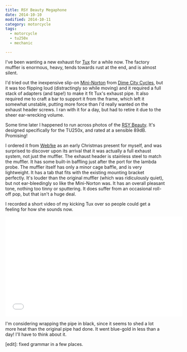 ```yaml
---
title: RSY Beauty Megaphone
date: 2014-10-10
modified: 2014-10-11
category: motorcycle
tags:
  - motorcycle
  - tu250x
  - mechanic

---
```


I've been wanting a new exhaust for [Tux] for a while now. The factory
muffler is enormous, heavy, tends towards rust at the end, and is
almost silent.

[Tux]: {filename}/projects/motorcycle.md

<!-- more -->

I'd tried out the inexpensive slip-on [Mini-Norton] from
[Dime City Cycles], but it was too flipping loud (distractingly so
while moving) and it required a full stack of adapters (and tape!)  to
make it fit Tux's exhaust pipe. It also required me to craft a bar to
support it from the frame, which left it somewhat unstable, putting
more force than I'd really wanted on the exhaust header screws. I ran
with it for a day, but had to retire it due to the sheer ear-wrecking
volume.

Some time later I happened to run across photos of the [RSY Beauty].
It's designed specifically for the TU250x, and rated at a sensible
89dB. Promising!

I ordered it from [Web!ke] as an early Christmas present for myself,
and was surprised to discover upon its arrival that it was actually a
full exhaust system, not just the muffler. The exhaust header is
stainless steel to match the muffler. It has some built-in baffling
just after the port for the lambda probe. The muffler itself has only
a minor cage baffle, and is very lightweight. It has a tab that fits
with the existing mounting bracket perfectly. It's louder than the
original muffler (which was ridiculously quiet), but not
ear-bleedingly so like the Mini-Norton was. It has an overall pleasant
tone, nothing too tinny or sputtering. It does suffer from an
occasional roll-off pop, but that isn't a huge deal.

I recorded a short video of my kicking Tux over so people could get a
feeling for how she sounds now.

<iframe width="560" height="315" src="//www.youtube.com/embed/8esIIa45RPU" frameborder="0" allowfullscreen></iframe>

[Mini-Norton]: http://www.dimecitycycles.com/vintage-cafe-racer-caferacer-bobber-brat-chopper-custom-motorcycle-exhaust-parts-mini-norton-commando-style-muffler-80-1912.html

[Dime City Cycles]: http://www.dimecitycycles.com/

[RSY Beauty]: http://japan.webike.net/products/20125800.html

[Web!ke]: http://japan.webike.net/

I'm considering wrapping the pipe in black, since it seems to shed a
lot more heat than the original pipe had done. It went blue-gold in
less than a day! I'll have to think about it.

[edit]: fixed grammar in a few places.

